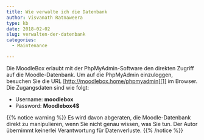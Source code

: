 ```yaml
---
title: Wie verwalte ich die Datenbank
author: Visvanath Ratnaweera
type: kb
date: 2018-02-02
slug: verwalten-der-datenbank
categories:
  - Maintenance

---
```

Die MoodleBox erlaubt mit der PhpMyAdmin-Software den direkten Zugriff auf die Moodle-Datenbank. Um auf die PhpMyAdmin einzuloggen, besuchen Sie die URL [http://moodlebox.home/phpmyadmin][1] im Browser. Die Zugangsdaten sind wie folgt:

  * Username: __moodlebox__
  * Password: __Moodlebox4$__

{{% notice warning %}}
Es wird davon abgeraten, die Moodle-Datenbank direkt zu manipulieren, wenn Sie nicht genau wissen, was Sie tun. Der Autor übernimmt keinerlei Verantwortung für Datenverluste.
{{% /notice %}}

 [1]: http://moodlebox.home/phpmyadmin
